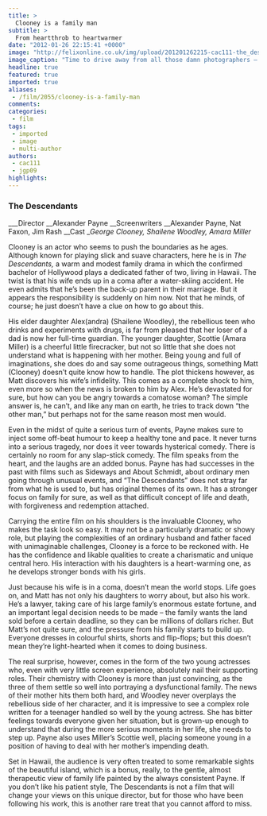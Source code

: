 ```yaml
---
title: >
  Clooney is a family man
subtitle: >
  From heartthrob to heartwarmer
date: "2012-01-26 22:15:41 +0000"
image: "http://felixonline.co.uk/img/upload/201201262215-cac111-the_descendants-1024x1024.jpg"
image_caption: "Time to drive away from all those damn photographers – and the crazy women after a piece of Clooney"
headline: true
featured: true
imported: true
aliases:
 - /film/2055/clooney-is-a-family-man
comments:
categories:
 - film
tags:
 - imported
 - image
 - multi-author
authors:
 - cac111
 - jgp09
highlights:
---
```


###  The Descendants

___Director __Alexander Payne
__Screenwriters __Alexander Payne, Nat Faxon, Jim Rash
__Cast __George Clooney, Shailene Woodley, Amara Miller_

Clooney is an actor who seems to push the boundaries as he ages. Although known for playing slick and suave characters, here he is in _The Descendants,_ a warm and modest family drama in which the confirmed bachelor of Hollywood plays a dedicated father of two, living in Hawaii. The twist is that his wife ends up in a coma after a water-skiing accident. He even admits that he’s been the back-up parent in their marriage. But it appears the responsibility is suddenly on him now. Not that he minds, of course; he just doesn’t have a clue on how to go about this.

His elder daughter Alex(andra) (Shailene Woodley), the rebellious teen who drinks and experiments with drugs, is far from pleased that her loser of a dad is now her full-time guardian. The younger daughter, Scottie (Amara Miller) is a cheerful little firecracker, but not so little that she does not understand what is happening with her mother. Being young and full of imaginations, she does do and say some outrageous things, something Matt (Clooney) doesn’t quite know how to handle.
 The plot thickens however, as Matt discovers his wife’s infidelity. This comes as a complete shock to him, even more so when the news is broken to him by Alex. He’s devastated for sure, but how can you be angry towards a comatose woman? The simple answer is, he can’t, and like any man on earth, he tries to track down “the other man,” but perhaps not for the same reason most men would.

Even in the midst of quite a serious turn of events, Payne makes sure to inject some off-beat humour to keep a healthy tone and pace. It never turns into a serious tragedy, nor does it veer towards hysterical comedy. There is certainly no room for any slap-stick comedy. The film speaks from the heart, and the laughs are an added bonus. Payne has had successes in the past with films such as Sideways and About Schmidt, about ordinary men going through unusual events, and “The Descendants” does not stray far from what he is used to, but has original themes of its own. It has a stronger focus on family for sure, as well as that difficult concept of life and death, with forgiveness and redemption attached.

Carrying the entire film on his shoulders is the invaluable Clooney, who makes the task look so easy. It may not be a particularly dramatic or showy role, but playing the complexities of an ordinary husband and father faced with unimaginable challenges, Clooney is a force to be reckoned with. He has the confidence and likable qualities to create a charismatic and unique central hero. His interaction with his daughters is a heart-warming one, as he develops stronger bonds with his girls.

Just because his wife is in a coma, doesn’t mean the world stops. Life goes on, and Matt has not only his daughters to worry about, but also his work. He’s a lawyer, taking care of his large family’s enormous estate fortune, and an important legal decision needs to be made – the family wants the land sold before a certain deadline, so they can be millions of dollars richer. But Matt’s not quite sure, and the pressure from his family starts to build up. Everyone dresses in colourful shirts, shorts and flip-flops; but this doesn’t mean they’re light-hearted when it comes to doing business.

The real surprise, however, comes in the form of the two young actresses who, even with very little screen experience, absolutely nail their supporting roles. Their chemistry with Clooney is more than just convincing, as the three of them settle so well into portraying a dysfunctional family. The news of their mother hits them both hard, and Woodley never overplays the rebellious side of her character, and it is impressive to see a complex role written for a teenager handled so well by the young actress. She has bitter feelings towards everyone given her situation, but is grown-up enough to understand that during the more serious moments in her life, she needs to step up. Payne also uses Miller’s Scottie well, placing someone young in a position of having to deal with her mother’s impending death.

Set in Hawaii, the audience is very often treated to some remarkable sights of the beautiful island, which is a bonus, really, to the gentle, almost therapeutic view of family life painted by the always consistent Payne. If you don’t like his patient style, The Descendants is not a film that will change your views on this unique director, but for those who have been following his work, this is another rare treat that you cannot afford to miss.
